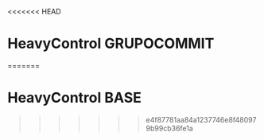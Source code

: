 <<<<<<< HEAD
# HeavyControl GRUPOCOMMIT
=======
# HeavyControl BASE
>>>>>>> e4f87781aa84a1237746e8f480979b99cb36fe1a
